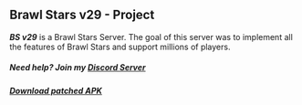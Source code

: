 ## Brawl Stars v29 - Project

***BS v29*** is a Brawl Stars Server.
The goal of this server was to implement all the features of Brawl Stars and support millions of players.
##### Need help? Join my [Discord Server](https://discord.gg/aCVdmANX4g)

##### [Download patched APK](https://drive.google.com/file/d/1r-JHfUGwzqJJznOuwdYsTi4riAQXFeaL/view?usp=sharing)
